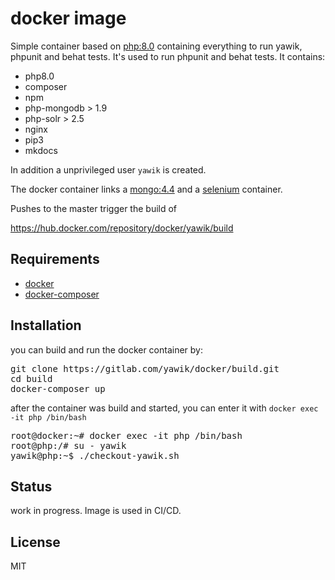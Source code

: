 docker image
============

Simple container based on [php:8.0](https://hub.docker.com/_/php) containing 
everything to run yawik, phpunit and behat tests. It's used to run phpunit and 
behat tests. It contains:

- php8.0
- composer
- npm
- php-mongodb > 1.9
- php-solr > 2.5
- nginx
- pip3
- mkdocs

In addition a unprivileged user `yawik` is created. 

The docker container links a [mongo:4.4](https://hub.docker.com/_/mongo) and a 
[selenium](https://hub.docker.com/r/selenium/standalone-chrome/) container.

Pushes to the master trigger the build of

https://hub.docker.com/repository/docker/yawik/build

Requirements
------------

- [docker](https://docs.docker.com/get-docker/)
- [docker-composer](https://docs.docker.com/compose/)

Installation
------------

you can build and run the docker container by:

<pre>
git clone https://gitlab.com/yawik/docker/build.git
cd build
docker-composer up
</pre>

after the container was build and started, you can enter it with `docker exec -it php
/bin/bash`

<pre>
root@docker:~# docker exec -it php /bin/bash
root@php:/# su - yawik
yawik@php:~$ ./checkout-yawik.sh
</pre>



Status
------

work in progress. Image is used in CI/CD.

License
-------

MIT
